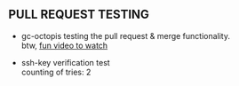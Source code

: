 ## PULL REQUEST TESTING

* gc-octopis testing the pull request & merge functionality.  
btw, [fun video to watch](http://tinyurl.com/htlinsing)

* ssh-key verification test  
counting of tries: 2